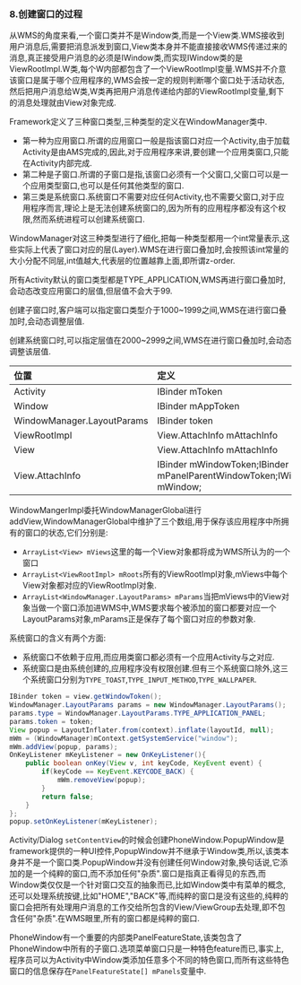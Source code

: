 ### 8.创建窗口的过程

从WMS的角度来看,一个窗口类并不是Window类,而是一个View类.WMS接收到用户消息后,需要把消息派发到窗口,View类本身并不能直接接收WMS传递过来的消息,真正接受用户消息的必须是IWindow类,而实现IWindow类的是ViewRootImpl.W类,每个W内部都包含了一个ViewRootImpl变量.WMS并不介意该窗口是属于哪个应用程序的,WMS会按一定的规则判断哪个窗口处于活动状态,然后把用户消息给W类,W类再把用户消息传递给内部的ViewRootImpl变量,剩下的消息处理就由View对象完成.

Framework定义了三种窗口类型,三种类型的定义在WindowManager类中.

+ 第一种为应用窗口.所谓的应用窗口一般是指该窗口对应一个Activity,由于加载Activity是由AMS完成的,因此,对于应用程序来讲,要创建一个应用类窗口,只能在Activity内部完成.
+ 第二种是子窗口.所谓的子窗口是指,该窗口必须有一个父窗口,父窗口可以是一个应用类型窗口,也可以是任何其他类型的窗口.
+ 第三类是系统窗口.系统窗口不需要对应任何Activity,也不需要父窗口,对于应用程序而言,理论上是无法创建系统窗口的,因为所有的应用程序都没有这个权限,然而系统进程可以创建系统窗口.

WindowManager对这三种类型进行了细化,把每一种类型都用一个int常量表示,这些实际上代表了窗口对应的层(Layer).WMS在进行窗口叠加时,会按照该int常量的大小分配不同层,int值越大,代表层的位置越靠上面,即所谓z-order.

所有Activity默认的窗口类型都是TYPE_APPLICATION,WMS再进行窗口叠加时,会动态改变应用窗口的层值,但层值不会大于99.

创建子窗口时,客户端可以指定窗口类型介于1000~1999之间,WMS在进行窗口叠加时,会动态调整层值.

创建系统窗口时,可以指定层值在2000~2999之间,WMS在进行窗口叠加时,会动态调整该层值.

| 位置                       | 定义                                                         |
| :------------------------- | :----------------------------------------------------------- |
| Activity                   | IBinder mToken                                               |
| Window                     | IBinder mAppToken                                            |
| WindowManager.LayoutParams | IBinder token                                                |
| ViewRootImpl               | View.AttachInfo mAttachInfo                                  |
| View                       | View.AttachInfo mAttachInfo                                  |
| View.AttachInfo            | IBinder mWindowToken;IBinder mPanelParentWindowToken;IWindow mWindow; |

WindowMangerImpl委托WindowManagerGlobal进行addView,WindowManagerGlobal中维护了三个数组,用于保存该应用程序中所拥有的窗口的状态,它们分别是:

+ ``ArrayList<View> mViews``这里的每一个View对象都将成为WMS所认为的一个窗口
+ ``ArrayList<ViewRootImpl> mRoots``所有的ViewRootImpl对象,mViews中每个View对象都对应的ViewRootImpl对象.
+ ``ArrayList<WindowManager.LayoutParams> mParams``当把mViews中的View对象当做一个窗口添加进WMS中,WMS要求每个被添加的窗口都要对应一个LayoutParams对象,mParams正是保存了每个窗口对应的参数对象.

系统窗口的含义有两个方面:

+ 系统窗口不依赖于应用,而应用类窗口都必须有一个应用Activity与之对应.
+ 系统窗口是由系统创建的,应用程序没有权限创建.但有三个系统窗口除外,这三个系统窗口分别为``TYPE_TOAST``,``TYPE_INPUT_METHOD``,``TYPE_WALLPAPER``.

```java
IBinder token = view.getWindowToken();
WindowManager.LayoutParams params = new WindowManager.LayoutParams();
params.type = WindowManager.LayoutParams.TYPE_APPLICATION_PANEL;
params.token = token;
View popup = LayoutInflater.from(context).inflate(layoutId, null);
mWm = (WindowManager)mContext.getSystemService("window");
mWm.addView(popup, params);
OnKeyListener mKeyListener = new OnKeyListener(){
    public boolean onKey(View v, int keyCode, KeyEvent event) {
        if(keyCode == KeyEvent.KEYCODE_BACK) {
            mWm.removeView(popup);
        }
        return false;
    }
};
popup.setOnKeyListener(mKeyListener);
```

Activity/Dialog ``setContentView``的时候会创建PhoneWindow.PopupWindow是framework提供的一种UI控件,PopupWindow并不继承于Window类,所以,该类本身并不是一个窗口类.PopupWindow并没有创建任何Window对象,换句话说,它添加的是一个纯粹的窗口,而不添加任何"杂质".窗口是指真正看得见的东西,而Window类仅仅是一个针对窗口交互的抽象而已,比如Window类中有菜单的概念,还可以处理系统按键,比如"HOME","BACK"等,而纯粹的窗口是没有这些的,纯粹的窗口会把所有处理用户消息的工作交给所包含的View/ViewGroup去处理,即不包含任何"杂质".在WMS眼里,所有的窗口都是纯粹的窗口.

PhoneWindow有一个重要的内部类PanelFeatureState,该类包含了PhoneWindow中所有的子窗口.选项菜单窗口只是一种特色feature而已,事实上,程序员可以为Activity中Window类添加任意多个不同的特色窗口,而所有这些特色窗口的信息保存在``PanelFeatureState[] mPanels``变量中.